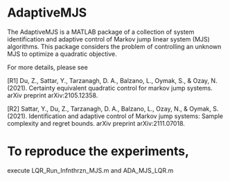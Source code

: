 # AdaptiveMJS
The AdaptiveMJS is a MATLAB package of a collection of system identification and adaptive control of Markov jump linear system (MJS) algorithms. 
This package considers the problem of controlling an unknown MJS to optimize a quadratic objective.

For more details, please see

[R1] Du, Z., Sattar, Y., Tarzanagh, D. A., Balzano, L., Oymak, S., & Ozay, N. (2021). Certainty equivalent quadratic control for markov jump systems. arXiv preprint arXiv:2105.12358.

[R2] Sattar, Y., Du, Z., Tarzanagh, D. A., Balzano, L., Ozay, N., & Oymak, S. (2021). Identification and adaptive control of Markov jump systems: Sample complexity and regret bounds. arXiv preprint arXiv:2111.07018. 



# To reproduce the experiments,
execute LQR_Run_Infnthrzn_MJS.m and ADA_MJS_LQR.m
